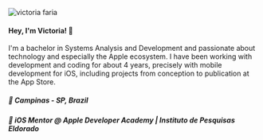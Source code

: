 ![victoria faria](https://github.com/victoriafaria/victoriafaria/assets/38982861/e054007b-0cd8-450b-8f5f-2dfa23ba8fb9)

<h4 align="left">
  Hey, I'm Victoria! 👋
</h4>
<p align="left">
  I'm a bachelor in Systems Analysis and Development and passionate about technology and especially the Apple ecosystem. I have been working with development and coding for about 4 years, precisely with mobile development for iOS, including projects from conception to publication at the App Store.
</p>
<h5 align="left">
  📌  <b>Campinas - SP</b>, <b>Brazil</b>  
</h5>
<h5 align="left">💼 iOS Mentor @ Apple Developer Academy | Instituto de Pesquisas Eldorado </h5>

<!--
**victoriafaria/victoriafaria** is a ✨ _special_ ✨ repository because its `README.md` (this file) appears on your GitHub profile.
### Hi there 👋

Here are some ideas to get you started:

- 🔭 I’m currently working on ...
- 🌱 I’m currently learning ...
- 👯 I’m looking to collaborate on ...
- 🤔 I’m looking for help with ...
- 💬 Ask me about ...
- 📫 How to reach me: ...
- 😄 Pronouns: ...
- ⚡ Fun fact: ...
-->
